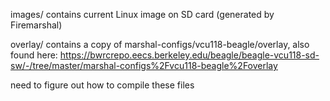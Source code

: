 images/ contains current Linux image on SD card (generated by Firemarshal)

overlay/ contains a copy of marshal-configs/vcu118-beagle/overlay, also found here:
https://bwrcrepo.eecs.berkeley.edu/beagle/beagle-vcu118-sd-sw/-/tree/master/marshal-configs%2Fvcu118-beagle%2Foverlay

need to figure out how to compile these files